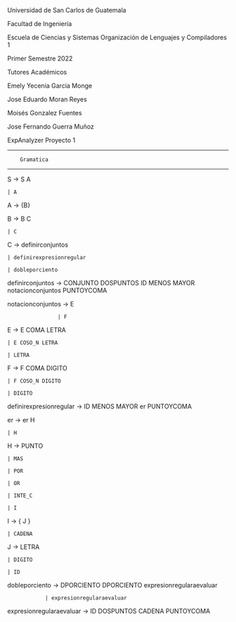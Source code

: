 Universidad de San Carlos de Guatemala 

Facultad de Ingeniería 

Escuela de Ciencias y Sistemas Organización de Lenguajes y Compiladores 1 

Primer Semestre 2022 


Tutores Académicos 

  Emely Yecenia Garcia Monge 

  Jose Eduardo Moran Reyes 

  Moisés Gonzalez Fuentes 

  Jose Fernando Guerra Muñoz 

  
   ExpAnalyzer 
    Proyecto 1 



-------------------------
        Gramatica
-------------------------

S -> S A

    | A

A -> {B}

B -> B C

    | C

C -> definirconjuntos

    | definirexpresionregular

    | dobleporciento

definirconjuntos -> CONJUNTO DOSPUNTOS ID MENOS MAYOR notacionconjuntos PUNTOYCOMA

notacionconjuntos -> E

                    | F

E -> E COMA LETRA

    | E COSO_N LETRA

    | LETRA

F -> F COMA DIGITO

    | F COSO_N DIGITO

    | DIGITO

definirexpresionregular -> ID MENOS MAYOR er PUNTOYCOMA

er -> er H

    | H

H -> PUNTO

    | MAS

    | POR

    | OR

    | INTE_C

    | I

I -> { J }

    | CADENA

J -> LETRA

    | DIGITO

    | ID

dobleporciento -> DPORCIENTO DPORCIENTO expresionregularaevaluar

                | expresionregularaevaluar

expresionregularaevaluar -> ID DOSPUNTOS CADENA PUNTOYCOMA
